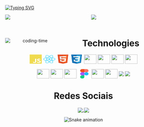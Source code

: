 [![Typing SVG](https://readme-typing-svg.demolab.com?font=Rowdies&duration=3000&pause=1&color=FFFFFF&multiline=true&width=435&height=70&lines=Hi+there+!;Welcome+to+my+github+page)](https://git.io/typing-svg)

<div>
  <img width="45%" src="https://github-readme-stats.vercel.app/api?username=brenolg&show_icons=true&theme=transparent"/>
  <img align="right" width="45%" src="https://github-readme-stats.vercel.app/api/top-langs/?username=brenolg&show_icons=true&theme=transparent&layout=compact"/>
</div>
 
<div  align="center"> 
  <div style="display: inline_block"><br>
     
<div align="center">
    <img align="left" width="35%" alt="coding-time" src="https://31.media.tumblr.com/2e8986a1b1c062623cea1b9edaddcc52/tumblr_mup3qzOPsX1rk0k2jo1_500.gif">
    <h1 align="center">Technologies </h1>
    <div>
    <img align="center" height="30" width="40" src="https://raw.githubusercontent.com/devicons/devicon/master/icons/javascript/javascript-plain.svg">
    <img align="center" height="30" width="40" src="https://raw.githubusercontent.com/devicons/devicon/master/icons/react/react-original.svg">
    <img align="center" height="30" width="40" src="https://raw.githubusercontent.com/devicons/devicon/master/icons/html5/html5-original.svg">
    <img align="center" height="30" width="40" src="https://raw.githubusercontent.com/devicons/devicon/master/icons/css3/css3-original.svg">
    <img align="center" height="30" width="40" src="https://www.vectorlogo.zone/logos/github/github-tile.svg">
    <img align="center" height="30" width="40" src="https://cdn.jsdelivr.net/gh/devicons/devicon/icons/git/git-original.svg">
    <img align="center" height="30" width="40" src="https://www.vectorlogo.zone/logos/jestjsio/jestjsio-icon.svg">
    <img align="center" height="30" width="40" src="https://testing-library.com/img/octopus-128x128.png">
    <br>
    </div> 
    <br>
    <div>
    <img align="center" height="30" width="40" src="https://cdn.jsdelivr.net/gh/devicons/devicon/icons/docker/docker-plain.svg">
    <img align="center" height="30" width="40" src="https://cdn.worldvectorlogo.com/logos/redux.svg">
    <img align="center" height="30" width="40" src="https://www.vectorlogo.zone/logos/eslint/eslint-icon.svg">
    <img align="center" height="30" width="40" src="https://github.com/devicons/devicon/blob/v2.15.1/icons/figma/figma-original.svg">
    <img align="center" height="30" width="40" src="https://upload.vectorlogo.zone/logos/getbootstrap/images/987f8f6c-263a-47b1-a85d-853cfca215d9.svg">   
    <img align="center" height="30" width="40" src="https://user-images.githubusercontent.com/103611470/212475683-30aa8c88-7c9c-4176-a385-64daefc2f63e.png">     
    <img align="center" height="30"  src="https://user-images.githubusercontent.com/103611470/212475773-3c7263dd-43b7-4b24-8611-7d7992fa99d7.png">
    <img align="center" height="30"  src="https://user-images.githubusercontent.com/103611470/212475815-a3154e78-68ac-4d4b-b5d5-6e4168a69948.png">
    </div>
  
  <div align="center">
  <h1>Redes Sociais</h1>
    <a href = "mailto: brenolgar@gmail.com">
         <img align="center" height="50"  src="https://user-images.githubusercontent.com/103611470/212475905-d14fd4fa-4ea5-41a4-a161-12c1cd42e277.png">
    </a>
      <a href = "http://www.linkedin.com/in/breno-lg" target="_blank" rel="noreferrer"> 
         <img align="center" height="50"  src="https://user-images.githubusercontent.com/103611470/212475971-cbf5aa0a-6714-4b8e-b5ae-4f64817ad12a.png">
    </a>
  </div>
  
</div>

![Snake animation](https://github.com/brenolg/brenolg/blob/output/github-contribution-grid-snake.svg)
